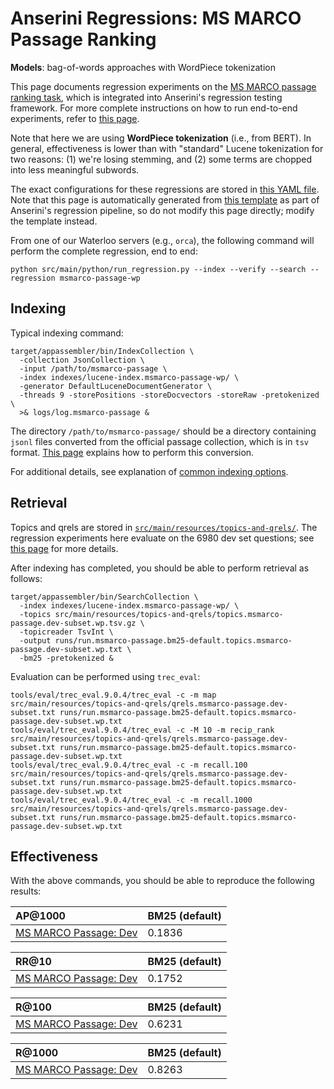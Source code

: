 # Anserini Regressions: MS MARCO Passage Ranking

**Models**: bag-of-words approaches with WordPiece tokenization

This page documents regression experiments on the [MS MARCO passage ranking task](https://github.com/microsoft/MSMARCO-Passage-Ranking), which is integrated into Anserini's regression testing framework.
For more complete instructions on how to run end-to-end experiments, refer to [this page](experiments-msmarco-passage.md).

Note that here we are using **WordPiece tokenization** (i.e., from BERT).
In general, effectiveness is lower than with "standard" Lucene tokenization for two reasons: (1) we're losing stemming, and (2) some terms are chopped into less meaningful subwords.

The exact configurations for these regressions are stored in [this YAML file](../src/main/resources/regression/msmarco-passage-wp.yaml).
Note that this page is automatically generated from [this template](../src/main/resources/docgen/templates/msmarco-passage-wp.template) as part of Anserini's regression pipeline, so do not modify this page directly; modify the template instead.

From one of our Waterloo servers (e.g., `orca`), the following command will perform the complete regression, end to end:

```
python src/main/python/run_regression.py --index --verify --search --regression msmarco-passage-wp
```

## Indexing

Typical indexing command:

```
target/appassembler/bin/IndexCollection \
  -collection JsonCollection \
  -input /path/to/msmarco-passage \
  -index indexes/lucene-index.msmarco-passage-wp/ \
  -generator DefaultLuceneDocumentGenerator \
  -threads 9 -storePositions -storeDocvectors -storeRaw -pretokenized \
  >& logs/log.msmarco-passage &
```

The directory `/path/to/msmarco-passage/` should be a directory containing `jsonl` files converted from the official passage collection, which is in `tsv` format.
[This page](experiments-msmarco-passage.md) explains how to perform this conversion.

For additional details, see explanation of [common indexing options](common-indexing-options.md).

## Retrieval

Topics and qrels are stored in [`src/main/resources/topics-and-qrels/`](../src/main/resources/topics-and-qrels/).
The regression experiments here evaluate on the 6980 dev set questions; see [this page](experiments-msmarco-passage.md) for more details.

After indexing has completed, you should be able to perform retrieval as follows:

```
target/appassembler/bin/SearchCollection \
  -index indexes/lucene-index.msmarco-passage-wp/ \
  -topics src/main/resources/topics-and-qrels/topics.msmarco-passage.dev-subset.wp.tsv.gz \
  -topicreader TsvInt \
  -output runs/run.msmarco-passage.bm25-default.topics.msmarco-passage.dev-subset.wp.txt \
  -bm25 -pretokenized &
```

Evaluation can be performed using `trec_eval`:

```
tools/eval/trec_eval.9.0.4/trec_eval -c -m map src/main/resources/topics-and-qrels/qrels.msmarco-passage.dev-subset.txt runs/run.msmarco-passage.bm25-default.topics.msmarco-passage.dev-subset.wp.txt
tools/eval/trec_eval.9.0.4/trec_eval -c -M 10 -m recip_rank src/main/resources/topics-and-qrels/qrels.msmarco-passage.dev-subset.txt runs/run.msmarco-passage.bm25-default.topics.msmarco-passage.dev-subset.wp.txt
tools/eval/trec_eval.9.0.4/trec_eval -c -m recall.100 src/main/resources/topics-and-qrels/qrels.msmarco-passage.dev-subset.txt runs/run.msmarco-passage.bm25-default.topics.msmarco-passage.dev-subset.wp.txt
tools/eval/trec_eval.9.0.4/trec_eval -c -m recall.1000 src/main/resources/topics-and-qrels/qrels.msmarco-passage.dev-subset.txt runs/run.msmarco-passage.bm25-default.topics.msmarco-passage.dev-subset.wp.txt
```

## Effectiveness

With the above commands, you should be able to reproduce the following results:

| AP@1000                                                                                                      | BM25 (default)|
|:-------------------------------------------------------------------------------------------------------------|-----------|
| [MS MARCO Passage: Dev](https://github.com/microsoft/MSMARCO-Passage-Ranking)                                | 0.1836    |


| RR@10                                                                                                        | BM25 (default)|
|:-------------------------------------------------------------------------------------------------------------|-----------|
| [MS MARCO Passage: Dev](https://github.com/microsoft/MSMARCO-Passage-Ranking)                                | 0.1752    |


| R@100                                                                                                        | BM25 (default)|
|:-------------------------------------------------------------------------------------------------------------|-----------|
| [MS MARCO Passage: Dev](https://github.com/microsoft/MSMARCO-Passage-Ranking)                                | 0.6231    |


| R@1000                                                                                                       | BM25 (default)|
|:-------------------------------------------------------------------------------------------------------------|-----------|
| [MS MARCO Passage: Dev](https://github.com/microsoft/MSMARCO-Passage-Ranking)                                | 0.8263    |
